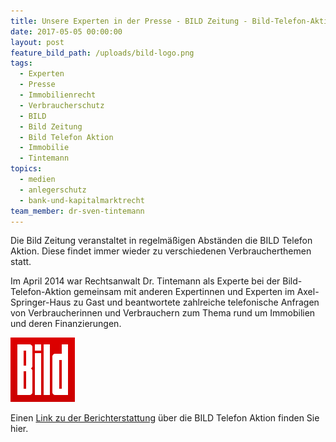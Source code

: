 ```yaml
---
title: Unsere Experten in der Presse - BILD Zeitung - Bild-Telefon-Aktion Immobilien
date: 2017-05-05 00:00:00
layout: post
feature_bild_path: /uploads/bild-logo.png
tags:
  - Experten
  - Presse
  - Immobilienrecht
  - Verbraucherschutz
  - BILD
  - Bild Zeitung
  - Bild Telefon Aktion
  - Immobilie
  - Tintemann
topics:
  - medien
  - anlegerschutz
  - bank-und-kapitalmarktrecht
team_member: dr-sven-tintemann
---
```



Die Bild Zeitung veranstaltet in regelmäßigen Abständen die BILD Telefon Aktion. Diese findet immer wieder zu verschiedenen Verbraucherthemen statt.

Im April 2014 war Rechtsanwalt Dr. Tintemann als Experte bei der Bild-Telefon-Aktion gemeinsam mit anderen Expertinnen und Experten im Axel-Springer-Haus zu Gast und beantwortete zahlreiche telefonische Anfragen von Verbraucherinnen und Verbrauchern zum Thema rund um Immobilien und deren Finanzierungen.

[![BILD Logo - Fremde Marke](/uploads/versions/bild-logo---x----103-103x---.png)](http://www.bild.de/ratgeber/recht/immobilien/immobilien-experte-fragen-antworten-35433124.bild.html)
<!--[if mso & !supportInlineShapes & supportFields]><span style='mso-element:
field-begin;mso-field-lock:yes'></span><span style='mso-spacerun:yes'> </span>SHAPE
<span style='mso-spacerun:yes'> </span>\* MERGEFORMAT <span style='mso-element:
field-separator'></span><![endif]--><!--[if gte vml 1]><v:rect id="Rechteck_x0020_2"
 o:spid="_x0000_s1026" alt="BILD Logo - Fremde Marke"
 href="http://www.bild.de/ratgeber/recht/immobilien/immobilien-experte-fragen-antworten-35433124.bild.html"
 style='width:24pt;height:24pt;visibility:visible;mso-wrap-style:square;
 mso-left-percent:-10001;mso-top-percent:-10001;mso-position-horizontal:absolute;
 mso-position-horizontal-relative:char;mso-position-vertical:absolute;
 mso-position-vertical-relative:line;mso-left-percent:-10001;mso-top-percent:-10001;
 v-text-anchor:top' o:gfxdata="UEsDBBQABgAIAAAAIQC75UiUBQEAAB4CAAATAAAAW0NvbnRlbnRfVHlwZXNdLnhtbKSRvU7DMBSF
dyTewfKKEqcMCKEmHfgZgaE8wMW+SSwc27JvS/v23KTJgkoXFsu+P+c7Ol5vDoMTe0zZBl/LVVlJ
gV4HY31Xy4/tS3EvRSbwBlzwWMsjZrlprq/W22PELHjb51r2RPFBqax7HCCXIaLnThvSAMTP1KkI
+gs6VLdVdad08ISeCho1ZLN+whZ2jsTzgcsnJwldluLxNDiyagkxOquB2Knae/OLUsyEkjenmdzb
mG/YhlRnCWPnb8C898bRJGtQvEOiVxjYhtLOxs8AySiT4JuDystlVV4WPeM6tK3VaILeDZxIOSsu
ti/jidNGNZ3/J08yC1dNv9v8AAAA//8DAFBLAwQUAAYACAAAACEArTA/8cEAAAAyAQAACwAAAF9y
ZWxzLy5yZWxzhI/NCsIwEITvgu8Q9m7TehCRpr2I4FX0AdZk2wbbJGTj39ubi6AgeJtl2G9m6vYx
jeJGka13CqqiBEFOe2Ndr+B03C3WIDihMzh6RwqexNA281l9oBFTfuLBBhaZ4ljBkFLYSMl6oAm5
8IFcdjofJ0z5jL0MqC/Yk1yW5UrGTwY0X0yxNwri3lQgjs+Qk/+zfddZTVuvrxO59CNCmoj3vCwj
MfaUFOjRhrPHaN4Wv0VV5OYgm1p+LW1eAAAA//8DAFBLAwQUAAYACAAAACEApT8nTiUDAAAKBwAA
HwAAAGNsaXBib2FyZC9kcmF3aW5ncy9kcmF3aW5nMS54bWykVW1v2yAQ/j5p/wHx3bWdOmlszZ3a
OK4qpVvVbj+AAolRMXhAXrpp/30Hdpq0nTZp84eEl7uHe+65gw8fd61EG26s0KrE6UmCEVdUM6FW
Jf76pY6mGFlHFCNSK17iJ27xx/P37z6QYmVI1wiKAEHZgpS4ca4r4tjShrfEnuiOK9hbatMSB1Oz
ipkhW0BuZTxKkkncEqHw+QGqIo6gtRH/ACU1feRsRtSGWICUtDheGWKU9P+RSaE2V6a7726Nj5x+
2twaJFiJIXOKtJAiHA8bgxlM41deqwPAbmlab6+XS7QLKE/+N2DwnUMUFk+TbJoAPoWtYdyf0Xz+
jRdt5n/0g2D6Q2FwFIjtfBhq85bZaM/sjtPGcfqIYIVxS02JL68XFVrolUYRqg1vGUc3xDzyIGsj
hXqcSQEefZGAw9+LBDIhKK80Xbdcub5SDJfEQYnaRnQWI1P4jJtrlvpEAY8gw5D2PQHbLaAoLFJ6
1hC14he249RBkQOd/ZIxettwwqxffobqEYJoBzCQ+WF7oxkoTNZOB4L/Lt6zCKTojHVXXLfID4AV
BBnAyWZhXR/T3iQopGshZdBfqhcLgNmvQN2Aq9/zFRQa6kee5PPpfJpF2Wgyj7KkqqKLepZFkzo9
G1en1WxWpT/9uWlWNIIxrvwx++ZOszfKtYIabfXSnVDdxr1o+wYH0dLk0N5WS8E8nA/JmtXDTBq0
IbLEdfiGzB+ZxS/DCBoDl1eU0lGWXI7yqJ5Mz6KszsZRfpZMoyTNL/NJkuVZVb+ktBCK/z8ltC1x
Ph6Ng0pHQb/iloTvLTdStMJxg6RoSwx9DZ83IoUvxLliYeyIkP34KBU+/EMqQO690DC0w4Xkdveh
kd3uUrMnD/sA/1C8RkNxwSUClz0MGm2+Y7SFK7zE9tuaGI6RvFbQB3maZWDmwiQbn41gYo53Ho53
iKIAVWKHUT+cOZiBy7ozYtXASWlIk9IX0DRLMRR0H5OPTlp3754kD6xD5FyxW2LIHcQsoW9LzHhU
zYc8ggWQPZBbW37fwb004PbsQzrA8NUrEFyHV8s/Ncfz818AAAD//wMAUEsDBBQABgAIAAAAIQD9
3E3t4wYAAD0cAAAaAAAAY2xpcGJvYXJkL3RoZW1lL3RoZW1lMS54bWzsWU9vG0UUvyPxHUZ7b+P/
jaM6VezYDTQpUewW9Thej3enmd1ZzYyT+obaIxISoiAOVOLGAQGVWolL+TSBIihSvwJvZnbXO/Ga
pCWCCppDvPv2N+//e/Nm9+q1exFDR0RIyuOOV71c8RCJfT6hcdDxbo0Gl9Y9JBWOJ5jxmHS8OZHe
tc1337mKN3xGkzHHYjIKSUQQMIrlBu54oVLJxtqa9IGM5WWekBieTbmIsIJbEaxNBD4GARFbq1Uq
rbUI09jbBI5KM+oz+BcrqQk+E0PNhqAYRyB9FwsqJTbgyWFVQ+Rc9phAR5h1PGA64ccjck95iGGp
4EHHq5g/b23z6hreSBcxtWJtYd3A/KXr0gWTw5qRKYJxLrQ6aLSvbOf8DYCpZVy/3+/1qzk/A8C+
D6ZaXYo8G4P1ajfjWQDZy2XevUqz0nDxBf71JZ3b3W632U51sUwNyF42lvDrlVZjq+bgDcjim0v4
Rner12s5eAOy+NYSfnCl3Wq4eAMKGY0Pl9A6oINByj2HTDnbKYWvA3y9ksIXKMiGPL20iCmP1cpk
i/BdLgaA0EiGFY2Rmidkin3Iyh6OxoJiLQFvEFx4Ykm+XCJpYUj6giaq472f4NgrQF4+++7lsyfo
5P7Tk/s/njx4cHL/B8vIWbWD46C46sU3n/7x6CP0+5OvXzz8vBwvi/hfvv/4558+KwdC/SzMe/7F
41+fPn7+5Se/ffuwBL4l8LgIH9GISHSTHKMDHoFhxiuu5mQsXm3FKMS0uGIrDiSOsZZSwr+vQgd9
c45ZGh1Hjy5xPXhbQP8oA16f3XUUHoZipmiJ5Bth5AD3OGddLkq9cEPLKrh5NIuDcuFiVsQdYHxU
JruHYye+/VkCnTNLS8fwXkgcNfcZjhUOSEwU0s/4ISEl1t2h1PHrHvUFl3yq0B2KupiWumREx042
LRbt0AjiMi+zGeLt+GbvNupyVmb1NjlykVAVmJUoPyLMceN1PFM4KmM5whErOnwXq7BMyeFc+EVc
XyqIdEAYR/0J0dvUcup/IMDeQtBvYGhZpWHfY/PIRQpFD8t47mLOi8htftgLcZSUYYc0DovY9+Qh
pChG+1yVwfe4WyH6HuKA45Xhvk2JE+6zu8EtGjgqLRJEP5mJEi9eJ9zJ3+GcTTExrQa6utOrIxr/
VeNmFDq3lXBxjRta5fOvHpXo/aa27C3YvcpqZudUo16FO92ee1xM6JvfnbfxLN4nUBDLdfq2Ob9t
zt5/vjmvqueLb8mLLgwNWs8idtI2c3e0euyeUsaGas7IrjSTt4TNZzIAol5oDpgkP4clIVzqUgYJ
Di4Q2KxBgqsPqQqHIU5gaq96mkkgU9aBRAmXcFw05FLeGg+Tv7KHzaY+htjWIbHa4xNLrmtydtrI
2RitAnOmzQTVNYPzCqtfSZmCba8jrKqVOre0qlHNdEVHWm6ydrE5l4PLc9OAmHsTphoEsxB4uQVH
fC0aTjuYkYn2u41RFhYThYsMkQzxhKQx0nYvx6hqgpTlypIh2g6bDProeIbXCtLamu3fkHaeIBXF
NVaIy6L3d6KUZfAiSsDtdDmyuFicLEbHHa/drDU95OOk403hoAyXUQJRl3qQxCyAl0y+Ejbtzyxm
U+WLaLYzw9wiqMLLD+v3JYOdPpAIqbaxDG1qmEdpCrBYS7L615rg1osyoKQbnU+L+jokw7+mBfjR
DS2ZTomvisEuULTv7G3aSvlMETEMJ8dozGbiAEP4daqCPRMq4X2H6Qj6Bt7OaW+bR25zTouu+E7M
4CwdsyTEabvVJZpVsoWbhpTrYO4K6oFtpbob417dFFPyF2RKMY3/Z6bo/QReP9QnOgI+vOsVGOlK
6XhcqJBDF0pC6g8ETA6md0C2wBteeAxJBS+mza8gR/rX1pzlYcoaTpHqgAZIUNiPVCgI2Ye2ZLLv
DGbVdO+yLFnKyGRUQV2ZWLXH5Iiwke6BLb23eyiEVDfdJG0DBnc6/9z7tILGgR5yivXmdLJ877U1
8E9PPraYwSi3D5uBJvN/rmI+Hix2VbveLM/23qIh+sFizGpkVQHCCltBOy3711ThFbda27GWLK41
M+UgissWAzEfiBJ4iYT0P9j/qPAZMWmsN9QRP4DeiuDzhWYGaQNZfckOHkg3SEscw+BkiTaZNCvr
2nR00l7LNusLnnRzuaecrTU7T7xf0dn5cOaKc2rxIp2detjxtaWtdDVE9nSJAmmanWRMYMo+Zu3h
BI2DaseD70kQ6HtwBV+kPKDVNK2maXAFn5lgWLLfhjpeepFR4Lml5Jh6RqlnmEZGaWSUZkaB4Sz9
CpNRWtCp9IcT+HKnfzyUfSOBCS79ppI1VeeL3+afAAAA//8DAFBLAwQUAAYACAAAACEAFSIfSBUB
AAAVAgAAKgAAAGNsaXBib2FyZC9kcmF3aW5ncy9fcmVscy9kcmF3aW5nMS54bWwucmVsc6yRTWrD
MBCF94XewWhvyT9pKSFyNm0hi25KegDFGtsi9shI09q5fYc60AQC3XQjNDPom/eeNtt56JMvCNF5
1CKXmUgAa28dtlp87F/TJ5FEMmhN7xG0OEEU2+r+bvMOvSF+FDs3xoQpGLXoiMa1UrHuYDBR+hGQ
J40PgyEuQ6tGUx9NC6rIskcVLhmiumImO6tF2NlCJPvTyJv/ZvumcTU8+/pzAKQbKxSxLmCgCS2Q
FlIuneXMJWsV6raM/D9ldGwo9A6Pv1LO7qZpkgfXW2lBBUMtHCBwTHVHyg2D55EDvLimMDOKIG0C
p4qpQZo815iWD6uyzIvVguuIrZ19v3nLcb7MBAHNj2F19ZnVNwAAAP//AwBQSwECLQAUAAYACAAA
ACEAu+VIlAUBAAAeAgAAEwAAAAAAAAAAAAAAAAAAAAAAW0NvbnRlbnRfVHlwZXNdLnhtbFBLAQIt
ABQABgAIAAAAIQCtMD/xwQAAADIBAAALAAAAAAAAAAAAAAAAADYBAABfcmVscy8ucmVsc1BLAQIt
ABQABgAIAAAAIQClPydOJQMAAAoHAAAfAAAAAAAAAAAAAAAAACACAABjbGlwYm9hcmQvZHJhd2lu
Z3MvZHJhd2luZzEueG1sUEsBAi0AFAAGAAgAAAAhAP3cTe3jBgAAPRwAABoAAAAAAAAAAAAAAAAA
ggUAAGNsaXBib2FyZC90aGVtZS90aGVtZTEueG1sUEsBAi0AFAAGAAgAAAAhABUiH0gVAQAAFQIA
ACoAAAAAAAAAAAAAAAAAnQwAAGNsaXBib2FyZC9kcmF3aW5ncy9fcmVscy9kcmF3aW5nMS54bWwu
cmVsc1BLBQYAAAAABQAFAGcBAAD6DQAAAAA=
" o:button="t" filled="f" stroked="f">
 <v:fill o:detectmouseclick="t"/>
 <o:lock v:ext="edit" aspectratio="t"/>
 <w:wrap type="none"/>
 <w:anchorlock/>
</v:rect><![endif]--><!--[if gte vml 1]><v:shapetype
 id="_x0000_t75" coordsize="21600,21600" o:spt="75" o:preferrelative="t"
 path="m@4@5l@4@11@9@11@9@5xe" filled="f" stroked="f">
 <v:stroke joinstyle="miter"/>
 <v:formulas>
  <v:f eqn="if lineDrawn pixelLineWidth 0"/>
  <v:f eqn="sum @0 1 0"/>
  <v:f eqn="sum 0 0 @1"/>
  <v:f eqn="prod @2 1 2"/>
  <v:f eqn="prod @3 21600 pixelWidth"/>
  <v:f eqn="prod @3 21600 pixelHeight"/>
  <v:f eqn="sum @0 0 1"/>
  <v:f eqn="prod @6 1 2"/>
  <v:f eqn="prod @7 21600 pixelWidth"/>
  <v:f eqn="sum @8 21600 0"/>
  <v:f eqn="prod @7 21600 pixelHeight"/>
  <v:f eqn="sum @10 21600 0"/>
 </v:formulas>
 <v:path o:extrusionok="f" gradientshapeok="t" o:connecttype="rect"/>
 <o:lock v:ext="edit" aspectratio="t"/>
</v:shapetype><![endif]--><!--[if mso & !supportInlineShapes & supportFields]><v:shape
 id="_x0000_i1025" type="#_x0000_t75" style='width:24pt;height:24pt'>
 <v:imagedata croptop="-65520f" cropbottom="65520f"/>
</v:shape><span style='mso-element:field-end'></span><![endif]-->

Einen [Link zu der Berichterstattung](http://www.bild.de/ratgeber/recht/immobilien/immobilien-experte-fragen-antworten-35433124.bild.html) über die BILD Telefon Aktion finden Sie hier.